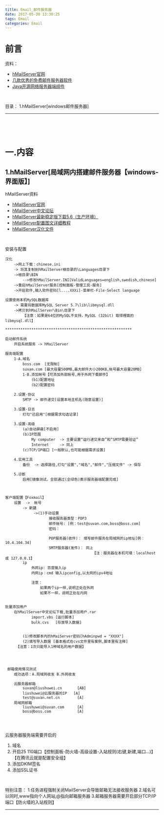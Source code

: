 ```yaml
---
title: Email_邮件服务器
date: 2017-05-30 13:30:25
tags: Email
categories: Email
---
```



前言
=========================

资料：
+ [hMailServer官网](https://www.hmailserver.com/)
+ [几款优秀的免费邮件服务器软件](http://www.xtjc.com/tech/201105/10-7207.html)
+ [Java开源网络服务器端组件](http://www.open-open.com/36.htm)

<br>

目录：
1.hMailServer[windows邮件服务器]

---
<br><br><br>

一.内容
========================


1.hMailServer[局域网内搭建邮件服务器【windows-界面版】]     
------------------

hMailServer资料
+ [hMailServer官网](https://www.hmailserver.com/)
+ [hMailServer中文论坛](https://www.hmailserver.org/index.php)
+ [hMailServer最新稳定版下载5.6（生产环境）](https://www.hmailserver.org/app.php/page/download)
+ [hMailServer配置图文详细教程](https://www.hmailserver.org/viewtopic.php?t=6)
+ [hMailServer汉化文件](https://www.hmailserver.org/viewtopic.php?f=5&t=13)
<br>

安装与配置
```
汉化
	->网上下载：chinese.ini
	-> 将其复制到hMailServer根目录的\Languages目录下
	->根目录\BIN
		-->修改hMailServer.INI[ValidLanguages=english,swedish,chinese]
	->重启hMailServer服务[控制面板-管理工具-服务]
	->开启软件,输入软件密码[l....XXXi]-菜单栏-File-Select language

设置使用本机MySQL数据库
	-> 需要将数据库MySQL Server 5.7\lib\libmysql.dll
	->拷贝到hMailServer\Bin\目录下
		【注意：如果是64位的MySQL不支持，MySQL (32bit) 取得裡面的 libmysql.dll】

**********************************************************

启动邮件系统
	开启系统服务 -> hMailServer

服务端配置
	1-A.域名
		boss.com  [无限制]
		suvan.com [最大容量500MB,最大邮件大小200KB,帐号最大容量20MB]
		1-B.添加帐号【可添加外部帐号,用于外网下载邮件】
			(b1)配置地址
			(b2)配置密码

	2.设置-协议
		SMTP -> 邮件递交[设置本地主机名(随意设置)]

	3.设置-日志
		打勾"已启用"[根据需求勾选记录]

	3.设置-高级
		(a)自动屏蔽[不启用]
		(b)IP范围
			My computer  -> 主要设置“运行递交来自”和“SMTP需要验证”
			Internet	 ->	同上
		(c)TCP/IP端口 [一般默认,也可能根据需求设置]

	4.实用工具
		备份  -> 选择路径,打勾"设置","域名","邮件","压缩文件" -> 保存

	5.诊断
		启用[镜像测试，全部通过(全绿色)表示服务器端配置完成]



客户端配置【Foxmail】
	设置  ->  帐号
		-> 新建
			 ->(1)手动设置
			 		接收服务器类型：POP3
					邮件帐号: [例：test@suvan.com,boss@boss.com]
					密码：		

					POP服务器(收件)： 填写邮件服务在局域网的ip地址[例：10.4.104.34]
					SMTP服务器(发件)： 同上
										【注：服务器在本机可填：localhost 或 127.0.0.1】
		ip
			外网ip: 百度输入ip
			内网ip：cmd 输入ipconfig,以太网的ipv4地址

			注意：
				如果两个ip一样,说明正处在外网
				如果不一样，说明正处在内网


批量添加用户
	在hMailServer中文论坛下载,批量添加用户.rar
			import.vbs [运行脚本]
			bulk.cvs   [存放导入数据]
			

		(1)修改脚本内的hMaiServer密码[hAdminpwd = "XXXX"]
		(2)填写导入数据 [基本格式在cvs文件里有案例,脚本里有注释]
     【注意：1次只能导入1种域名的用户数据】




 邮箱使用情况测试
 	成功选项：A.局域网收发 B.外网收发

 	云服务器邮箱
 		suvan@liushuwei.cn       [AB]
 		liushuwei@云服务器的IP   [A]
 		test@suvan.net.cn        [A]
 	局域网邮箱
 		liushuwei@suvan.com      [A]
 		boss@boss.com            [A]


```
<br>

云服务器服务端需要开启的
1. 域名
2. 开启25 110端口【控制面板-防火墙-高级设置-入站规则(右键,新建,端口...)】【在腾讯云就是配置安全组】
3. 添加DKIM签名
4. 添加SSL证书
<br>

特别注意：
1.任务进程强制关闭MailServer会导致邮箱无法接收服务器
2.域名可以同时,www指向个人网站,@指向邮箱服务器
3.邮箱服务器需要开启部分TCP/IP端口【防火墙的入站规则】

---
<br><br>





